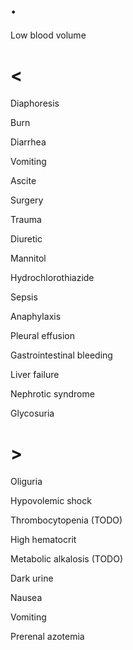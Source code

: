 # .

Low blood volume

# <

Diaphoresis

Burn

Diarrhea

Vomiting

Ascite

Surgery

Trauma

Diuretic

Mannitol

Hydrochlorothiazide

Sepsis

Anaphylaxis

Pleural effusion

Gastrointestinal bleeding

Liver failure

Nephrotic syndrome

Glycosuria

# >

Oliguria

Hypovolemic shock

Thrombocytopenia (TODO)

High hematocrit

Metabolic alkalosis (TODO)

Dark urine

Nausea

Vomiting

Prerenal azotemia
